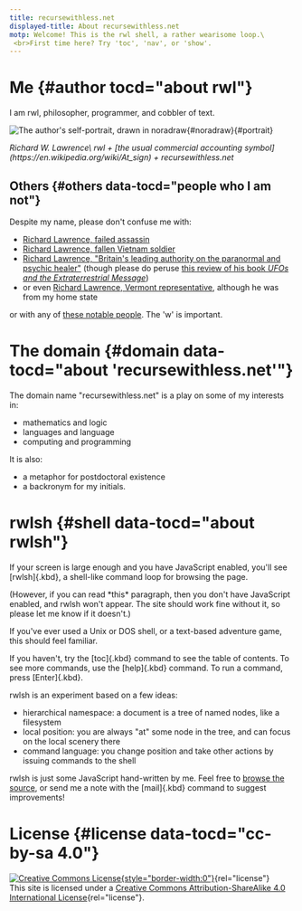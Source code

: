 ```yaml
---
title: recursewithless.net
displayed-title: About recursewithless.net
motp: Welcome! This is the rwl shell, a rather wearisome loop.\
 <br>First time here? Try 'toc', 'nav', or 'show'.
---
```


# Me {#author tocd="about rwl"}

I am rwl, philosopher, programmer, and cobbler of text.

![The author's self-portrait, drawn in
[noradraw](https://git.sr.ht/~wyleyr/noradraw){#noradraw}](lib/img/selfportrait.png "self-portrait"){#portrait}

<address id="contact" data-tocd="email, etc.">
Richard W. Lawrence\
rwl + [the usual commercial accounting
symbol](https://en.wikipedia.org/wiki/At_sign) + recursewithless.net
</address>

## Others {#others data-tocd="people who I am not"}

Despite my name, please don't confuse me with:

- [Richard Lawrence, failed assassin](https://en.wikipedia.org/wiki/Richard_Lawrence_(failed_assassin))
- [Richard Lawrence, fallen Vietnam soldier](http://1-22infantry.org/kia/lawrencepers.htm)
- [Richard Lawrence, "Britain's leading authority on the paranormal and psychic
  healer"](http://jerrypippin.com/Paranormal_Richard_Lawrence.htm)
  (though please do peruse [this review of his book *UFOs and the
  Extraterrestrial Message*](https://www.darkstar1.co.uk/ufosmessage.htm))
- or even [Richard Lawrence, Vermont representative](https://legislature.vermont.gov/people/single/2018.1/14570), although he was from my home state
  
or with any of [these notable people](https://en.wikipedia.org/wiki/Richard_Lawrence). The 'w' is important.
  

# The domain {#domain data-tocd="about 'recursewithless.net'"}

The domain name "recursewithless.net" is a play on some of my interests in:

-   mathematics and logic
-   languages and language
-   computing and programming

It is also:

-   a metaphor for postdoctoral existence
-   a backronym for my initials.

# rwlsh {#shell data-tocd="about rwlsh"}

If your screen is large enough and you have JavaScript enabled, you'll
see [rwlsh]{.kbd}, a shell-like command loop for browsing the page. 

<noscript>
(However, if you can read *this* paragraph, then you don't have
JavaScript enabled, and rwlsh won't appear. The site should work fine
without it, so please let me know if it doesn't.)
</noscript>

If you've ever used a Unix or DOS shell, or a text-based adventure
game, this should feel familiar.

If you haven't, try the [toc]{.kbd} command to see the table of
contents. To see more commands, use the [help]{.kbd} command. To run a
command, press [Enter]{.kbd}.

rwlsh is an experiment based on a few ideas:

-   hierarchical namespace: a document is a tree of named nodes, like a
    filesystem
-   local position: you are always "at" some node in the tree, and can
    focus on the local scenery there
-   command language: you change position and take other actions by
    issuing commands to the shell

rwlsh is just some JavaScript hand-written by me. Feel free to
[browse the source](/lib/js/tui.js), or
send me a note with the [mail]{.kbd} command to suggest improvements!


# License {#license data-tocd="cc-by-sa 4.0"} 
[
![Creative Commons
License](https://i.creativecommons.org/l/by-sa/4.0/88x31.png){style="border-width:0"}](http://creativecommons.org/licenses/by-sa/4.0/){rel="license"}\
This site is licensed under a [Creative Commons Attribution-ShareAlike
4.0 International
License](http://creativecommons.org/licenses/by-sa/4.0/){rel="license"}.

